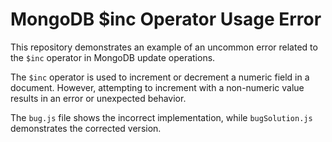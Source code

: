 # MongoDB $inc Operator Usage Error
This repository demonstrates an example of an uncommon error related to the `$inc` operator in MongoDB update operations.

The `$inc` operator is used to increment or decrement a numeric field in a document. However, attempting to increment with a non-numeric value results in an error or unexpected behavior.

The `bug.js` file shows the incorrect implementation, while `bugSolution.js` demonstrates the corrected version.